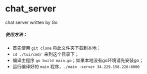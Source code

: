 # chat_server
chat server written by Go

##### 使用方法：

* 首先使用 `git clone` 将此文件夹下载到本地；
* `cd ./tui/cmd/ `来到这个目录下；
* 编译主程序 `go build main.go`；如果本地没有go环境请先安装go；
* 运行编译好的 `main` 程序，`./main -server 34.229.158.226:8000`


